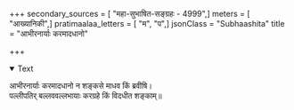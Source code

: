 +++
secondary_sources = [ "महा-सुभाषित-सङ्ग्रहः - 4999",]
meters = [ "आख्यानिकी",]
pratimaalaa_letters = [ "म", "प",]
jsonClass = "Subhaashita"
title = "आभीरनार्याः करमादधानो"

+++

<details open><summary>Text</summary>

आभीरनार्याः करमादधानो न शङ्कसे माधव किं ब्रवीषि।  
पल्लीपतिर् बल्लववल्लभायाः करग्रहे किं विदधीत शङ्काम्॥
</details>
